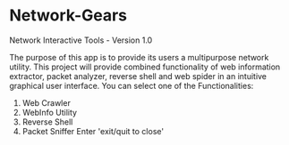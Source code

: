 # Network-Gears

Network Interactive Tools - Version 1.0

The purpose of this app is to provide its users a multipurpose network utility.
This project will provide combined functionality of web information extractor, packet analyzer, reverse shell and web spider in an intuitive graphical user interface.
You can select one of the Functionalities:
1. Web Crawler
2. WebInfo Utility
3. Reverse Shell
4. Packet Sniffer
Enter 'exit/quit to close'
